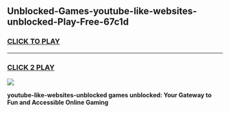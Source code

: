 
## Unblocked-Games-youtube-like-websites-unblocked-Play-Free-67c1d
<h3>
<a href="https://premium76.site?title=youtube-like-websites-unblocked&ref=10A">CLICK TO PLAY</a></h3>
<hr>

<h3>
<a href="https://premium76.site?title=youtube-like-websites-unblocked&ref=10A">CLICK 2 PLAY</a>
  
</h3>

<a href="https://premium76.site?title=youtube-like-websites-unblocked&ref=10A"><img src="https://clearcache.store/games.png"></a>


**youtube-like-websites-unblocked games unblocked: Your Gateway to Fun and Accessible Online Gaming**
